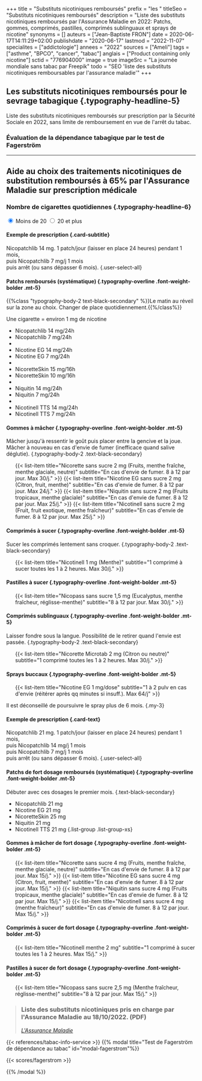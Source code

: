 +++
title = "Substituts nicotiniques remboursés"
prefix = "les "
titleSeo = "Substituts nicotiniques remboursés"
description = "Liste des substituts nicotiniques remboursés par l'Assurance Maladie en 2022: Patchs, gommes, comprimés, pastilles, comprimés sublinguaux et sprays de nicotine"
synonyms = []
auteurs = ["Jean-Baptiste FRON"]
date = 2020-06-17T14:11:29+02:00
publishdate = "2020-06-17"
lastmod = "2022-11-07"
specialites = ["addictologie"]
annees = "2022"
sources = ["Ameli"]
tags = ["asthme", "BPCO", "cancer", "tabac"]
anglais = ["Product containing only nicotine"]
sctid = "776904000"
image = true
imageSrc = "La journée mondiale sans tabac par Freepik"
todo = "SEO 'liste des substituts nicotiniques remboursables par l'assurance maladie'"
+++

## Les substituts nicotiniques remboursés pour le sevrage tabagique {.typography-headline-5}

Liste des substituts nicotiniques remboursés sur prescription par la Sécurité Sociale en 2022, sans limite de remboursement en vue de l'arrêt du tabac.

<div class="card card-body card-primary-action rounded-lg mw-248" role="button" data-toggle="modal" data-target="#modal-fagerstrom" style="background: var(--bg-hex)">
  <h3 class="card-title">Évaluation de la dépendance tabagique par le test de Fagerström</h3>
</div>
<hr class="my-5">

## Aide au choix des traitements nicotiniques de substitution remboursés à 65% par l'Assurance Maladie sur prescription médicale

<div class="my-4" style="max-width: 800px">

### Nombre de cigarettes quotidiennes {.typography-headline-6}

<div class="d-flex my-3">
  <label class="radio-card m-3" data-toggle="collapse" data-target="#patchs-moins20">
    <input type="radio" name="demo" class="card-input-element d-none" id="moins20" checked required>
    <span class="card card-primary-action rounded-lg card-body d-flex flex-row justify-content-center align-items-center">
      Moins de 20
    </span>
  </label>
  <label class="radio-card m-3" data-toggle="collapse" data-target="#patchs-plus20">
    <input type="radio" name="demo" class="card-input-element d-none" value="plus20">
    <span class="card card-primary-action rounded-lg card-body d-flex flex-row justify-content-center align-items-center">
      20 et plus
    </span>
  </label>
</div>
</div>
<div class="accordion" id="accordionExample" style="max-width: 800px">
  <div class="collapse show" id="patchs-moins20" data-parent="#accordionExample">
    <div class="card card-body rounded px-3 mb-3">

#### Exemple de prescription {.card-subtitle}

Nicopatchlib 14 mg. 1 patch/jour (laisser en place 24 heures) pendant 1 mois,  
puis Nicopatchlib 7 mg/j 1 mois  
puis arrêt (ou sans dépasser 6 mois).
{.user-select-all}

</div>

#### Patchs remboursés (systématique) {.typography-overline .font-weight-bolder .mt-5}

{{%class "typography-body-2 text-black-secondary" %}}Le matin au réveil sur la zone au choix. Changer de place quotidiennement.{{%/class%}}

Une cigarette = environ 1 mg de nicotine

<ul class="list-group list-group-xs"><!--Pierre Fabre-->
  <li class="list-group-item">Nicopatchlib 14 mg<span class="text-muted">/24h</span></li>
  <li class="list-group-item">Nicopatchlib 7 mg<span class="text-muted">/24h</span></li>
  <li class="list-group-divider"></li><!--EG Labo-->
  <li class="list-group-item">Nicotine EG 14 mg<span class="text-muted">/24h</span></li>
  <li class="list-group-item">Nicotine EG 7 mg<span class="text-muted">/24h</span></li>
  <li class="list-group-divider"></li><!--Johnson & Johnson, 16h-->
  <li class="list-group-item">NicoretteSkin 15 mg<span class="text-muted">/16h</span></li>
  <li class="list-group-item">NicoretteSkin 10 mg<span class="text-muted">/16h</span></li>
  <li class="list-group-divider"></li><!--Omega Pharma-->
  <li class="list-group-item">Niquitin 14 mg<span class="text-muted">/24h</span></li>
  <li class="list-group-item">Niquitin 7 mg<span class="text-muted">/24h</span></li>
  <li class="list-group-divider"></li><!--GlaxoSmithKline-->
  <li class="list-group-item">Nicotinell TTS 14 mg<span class="text-muted">/24h</span></li>
  <li class="list-group-item">Nicotinell TTS 7 mg<span class="text-muted">/24h</span></li>
</ul>

#### Gommes à mâcher {.typography-overline .font-weight-bolder .mt-5}

Mâcher jusqu'à ressentir le goût puis placer entre la gencive et la joue. Mâcher à nouveau en cas d'envie de fumer (inefficace quand salive déglutie).
{.typography-body-2 .text-black-secondary}

<ul class="list-group">
  {{< list-item title="Nicorette sans sucre 2 mg (Fruits, menthe fraîche, menthe glaciale, neutre)" subtitle="En cas d'envie de fumer. 8 à 12 par jour. Max 30/j." >}}
  {{< list-item title="Nicotine EG sans sucre 2 mg (Citron, fruit, menthe)" subtitle="En cas d'envie de fumer. 8 à 12 par jour. Max 24/j." >}}
  {{< list-item title="Niquitin sans sucre 2 mg (Fruits tropicaux, menthe glaciale)" subtitle="En cas d'envie de fumer. 8 à 12 par jour. Max 25/j." >}}
  {{< list-item title="Nicotinell sans sucre 2 mg (Fruit, fruit exotique, menthe fraîcheur)" subtitle="En cas d'envie de fumer. 8 à 12 par jour. Max 25/j." >}}
</ul>
<!-- Comprimés à sucer -->

#### Comprimés à sucer {.typography-overline .font-weight-bolder .mt-5}

Sucer les comprimés lentement sans croquer.
{.typography-body-2 .text-black-secondary}

<ul class="list-group">
{{< list-item title="Nicotinell 1 mg (Menthe)" subtitle="1 comprimé à sucer toutes les 1 à 2 heures. Max 30/j." >}}
</ul>

<!-- Pastilles à sucer -->
#### Pastilles à sucer {.typography-overline .font-weight-bolder .mt-5}

<ul class="list-group">
  {{< list-item title="Nicopass sans sucre 1,5 mg (Eucalyptus, menthe fraîcheur, réglisse-menthe)" subtitle="8 à 12 par jour. Max 30/j." >}}
</ul>
<!-- Cp sublinguaux -->

#### Comprimés sublinguaux {.typography-overline .font-weight-bolder .mt-5}

Laisser fondre sous la langue. Possibilité de le retirer quand l'envie est passée.
{.typography-body-2 .text-black-secondary}

<ul class="list-group">
  {{< list-item title="Nicorette Microtab 2 mg (Citron ou neutre)" subtitle="1 comprimé toutes les 1 à 2 heures. Max 30/j." >}}
</ul>

<!-- Sprays buccaux -->
#### Sprays buccaux {.typography-overline .font-weight-bolder .mt-5}

<ul class="list-group">
  {{< list-item title="Nicotine EG 1 mg/dose" subtitle="1 à 2 pulv en cas d'envie (réitérer après qq minutes si insuff.). Max 64/j" >}}
</ul>

Il est déconseillé de poursuivre le spray plus de 6 mois.
{.my-3}

</div>
<!--+20-->
<div class="collapse" id="patchs-plus20" data-parent="#accordionExample">
  <div class="card card-body rounded px-3 mb-3">

#### Exemple de prescription {.card-text}

Nicopatchlib 21 mg. 1 patch/jour (laisser en place 24 heures) pendant 1 mois,  
puis Nicopatchlib 14 mg/j 1 mois  
puis Nicopatchlib 7 mg/j 1 mois  
puis arrêt (ou sans dépasser 6 mois).
{.user-select-all}
</div>

#### Patchs de fort dosage remboursés (systématique) {.typography-overline .font-weight-bolder .mt-5}

Débuter avec ces dosages le premier mois.
{.text-black-secondary}

- Nicopatchlib 21 mg
- Nicotine EG 21 mg
- NicoretteSkin 25 mg
- Niquitin 21 mg
- Nicotinell TTS 21 mg
{.list-group .list-group-xs}

#### Gommes à mâcher de fort dosage {.typography-overline .font-weight-bolder .mt-5}

<ul class="list-group">
  {{< list-item title="Nicorette sans sucre 4 mg (Fruits, menthe fraîche, menthe glaciale, neutre)" subtitle="En cas d'envie de fumer. 8 à 12 par jour. Max 15/j." >}}
  {{< list-item title="Nicotine EG sans sucre 4 mg (Citron, fruit, menthe)" subtitle="En cas d'envie de fumer. 8 à 12 par jour. Max 15/j." >}}
  {{< list-item title="Niquitin sans sucre 4 mg (Fruits tropicaux, menthe glaciale)" subtitle="En cas d'envie de fumer. 8 à 12 par jour. Max 15/j." >}}
  {{< list-item title="Nicotinell sans sucre 4 mg (menthe fraîcheur)" subtitle="En cas d'envie de fumer. 8 à 12 par jour. Max 15/j." >}}
</ul>

#### Comprimés à sucer de fort dosage {.typography-overline .font-weight-bolder .mt-5}

<ul class="list-group">
  {{< list-item title="Nicotinell menthe 2 mg" subtitle="1 comprimé à sucer toutes les 1 à 2 heures. Max 15/j." >}}
</ul>

#### Pastilles à sucer de fort dosage {.typography-overline .font-weight-bolder .mt-5}

<ul class="list-group">
  {{< list-item title="Nicopass sans sucre 2,5 mg (Menthe fraîcheur, réglisse-menthe)" subtitle="8 à 12 par jour. Max 15/j." >}}
</ul>
</div>
</div>
<blockquote class="blockquote mt-5">
  <h3 class="typography-body-2 mb-0">Liste des substituts nicotiniques pris en charge par l'Assurance Maladie au 18/10/2022. (PDF)</h3>
  <footer class="blockquote-footer">
    <cite title="Ameli"><a
        href="https://www.ameli.fr/sites/default/files/Documents/Liste-substituts-nicotiniques_assurance-maladie_2022-10-18.DPROD_v2.pdf"
        rel="external nofollow noopener">L'Assurance Maladie</a></cite>
  </footer>
</blockquote>

{{< references/tabac-info-service >}}
{{% modal title="Test de Fagerström de dépendance au tabac" id="modal-fagerstrom"%}}

{{< scores/fagerstrom >}}

{{% /modal %}}
